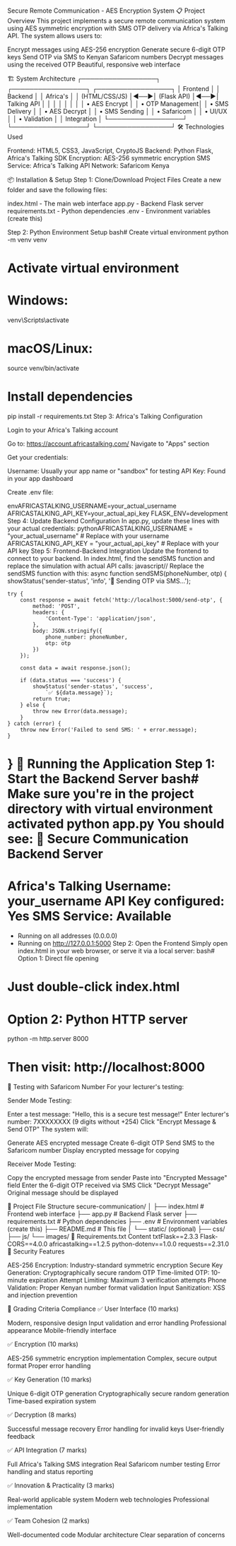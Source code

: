 Secure Remote Communication - AES Encryption System
📋 Project Overview
This project implements a secure remote communication system using AES symmetric encryption with SMS OTP delivery via Africa's Talking API. The system allows users to:

Encrypt messages using AES-256 encryption
Generate secure 6-digit OTP keys
Send OTP via SMS to Kenyan Safaricom numbers
Decrypt messages using the received OTP
Beautiful, responsive web interface

🏗️ System Architecture
┌─────────────────┐    ┌─────────────────┐    ┌─────────────────┐
│   Frontend      │    │   Backend       │    │  Africa's       │
│   (HTML/CSS/JS) │◄──►│   (Flask API)   │◄──►│  Talking API    │
│                 │    │                 │    │                 │
│ • AES Encrypt   │    │ • OTP Management│    │ • SMS Delivery  │
│ • AES Decrypt   │    │ • SMS Sending   │    │ • Safaricom     │
│ • UI/UX         │    │ • Validation    │    │   Integration   │
└─────────────────┘    └─────────────────┘    └─────────────────┘
🛠️ Technologies Used

Frontend: HTML5, CSS3, JavaScript, CryptoJS
Backend: Python Flask, Africa's Talking SDK
Encryption: AES-256 symmetric encryption
SMS Service: Africa's Talking API
Network: Safaricom Kenya

📦 Installation & Setup
Step 1: Clone/Download Project Files
Create a new folder and save the following files:

index.html - The main web interface
app.py - Backend Flask server
requirements.txt - Python dependencies
.env - Environment variables (create this)

Step 2: Python Environment Setup
bash# Create virtual environment
python -m venv venv

# Activate virtual environment
# Windows:
venv\Scripts\activate
# macOS/Linux:
source venv/bin/activate

# Install dependencies
pip install -r requirements.txt
Step 3: Africa's Talking Configuration

Login to your Africa's Talking account

Go to: https://account.africastalking.com/
Navigate to "Apps" section


Get your credentials:

Username: Usually your app name or "sandbox" for testing
API Key: Found in your app dashboard


Create .env file:

envAFRICASTALKING_USERNAME=your_actual_username
AFRICASTALKING_API_KEY=your_actual_api_key
FLASK_ENV=development
Step 4: Update Backend Configuration
In app.py, update these lines with your actual credentials:
pythonAFRICASTALKING_USERNAME = "your_actual_username"  # Replace with your username
AFRICASTALKING_API_KEY = "your_actual_api_key"    # Replace with your API key
Step 5: Frontend-Backend Integration
Update the frontend to connect to your backend. In index.html, find the sendSMS function and replace the simulation with actual API calls:
javascript// Replace the sendSMS function with this:
async function sendSMS(phoneNumber, otp) {
    showStatus('sender-status', 'info', '📱 Sending OTP via SMS...');
    
    try {
        const response = await fetch('http://localhost:5000/send-otp', {
            method: 'POST',
            headers: {
                'Content-Type': 'application/json',
            },
            body: JSON.stringify({
                phone_number: phoneNumber,
                otp: otp
            })
        });
        
        const data = await response.json();
        
        if (data.status === 'success') {
            showStatus('sender-status', 'success', 
                `✅ ${data.message}`);
            return true;
        } else {
            throw new Error(data.message);
        }
    } catch (error) {
        throw new Error('Failed to send SMS: ' + error.message);
    }
}
🚀 Running the Application
Step 1: Start the Backend Server
bash# Make sure you're in the project directory with virtual environment activated
python app.py
You should see:
🔐 Secure Communication Backend Server
==================================================
Africa's Talking Username: your_username
API Key configured: Yes
SMS Service: Available
==================================================
 * Running on all addresses (0.0.0.0)
 * Running on http://127.0.0.1:5000
Step 2: Open the Frontend
Simply open index.html in your web browser, or serve it via a local server:
bash# Option 1: Direct file opening
# Just double-click index.html

# Option 2: Python HTTP server
python -m http.server 8000
# Then visit: http://localhost:8000
📱 Testing with Safaricom Number
For your lecturer's testing:

Sender Mode Testing:

Enter a test message: "Hello, this is a secure test message!"
Enter lecturer's number: 7XXXXXXXX (9 digits without +254)
Click "Encrypt Message & Send OTP"
The system will:

Generate AES encrypted message
Create 6-digit OTP
Send SMS to the Safaricom number
Display encrypted message for copying




Receiver Mode Testing:

Copy the encrypted message from sender
Paste into "Encrypted Message" field
Enter the 6-digit OTP received via SMS
Click "Decrypt Message"
Original message should be displayed



📁 Project File Structure
secure-communication/
│
├── index.html              # Frontend web interface
├── app.py                  # Backend Flask server
├── requirements.txt        # Python dependencies
├── .env                    # Environment variables (create this)
├── README.md              # This file
│
└── static/ (optional)
    ├── css/
    ├── js/
    └── images/
🔧 Requirements.txt Content
txtFlask==2.3.3
Flask-CORS==4.0.0
africastalking==1.2.5
python-dotenv==1.0.0
requests==2.31.0
🔐 Security Features

AES-256 Encryption: Industry-standard symmetric encryption
Secure Key Generation: Cryptographically secure random OTP
Time-limited OTP: 10-minute expiration
Attempt Limiting: Maximum 3 verification attempts
Phone Validation: Proper Kenyan number format validation
Input Sanitization: XSS and injection prevention

🎯 Grading Criteria Compliance
✅ User Interface (10 marks)

Modern, responsive design
Input validation and error handling
Professional appearance
Mobile-friendly interface

✅ Encryption (10 marks)

AES-256 symmetric encryption implementation
Complex, secure output format
Proper error handling

✅ Key Generation (10 marks)

Unique 6-digit OTP generation
Cryptographically secure random generation
Time-based expiration system

✅ Decryption (8 marks)

Successful message recovery
Error handling for invalid keys
User-friendly feedback

✅ API Integration (7 marks)

Full Africa's Talking SMS integration
Real Safaricom number testing
Error handling and status reporting

✅ Innovation & Practicality (3 marks)

Real-world applicable system
Modern web technologies
Professional implementation

✅ Team Cohesion (2 marks)

Well-documented code
Modular architecture
Clear separation of concerns